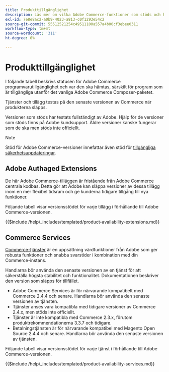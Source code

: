 ```yaml
---
title: Produkttillgänglighet
description: Läs mer om vilka Adobe Commerce-funktioner som stöds och kontrollera om de är kompatibla med vissa Adobe Commerce-utgåvor.
exl-id: 7e8e8ac2-a0b9-4023-a813-c0f1293e54c2
source-git-commit: 55512521254c49511100a557a4b00cf3ebee0311
workflow-type: tm+mt
source-wordcount: '311'
ht-degree: 0%

---
```


# Produkttillgänglighet

I följande tabell beskrivs statusen för Adobe Commerce programvarutillgänglighet och var den ska hämtas, särskilt för program som är tillgängliga utanför det vanliga Adobe Commerce Composer-paketet.

Tjänster och tillägg testas på den senaste versionen av Commerce när produkterna släpps.

Versioner som stöds har testats fullständigt av Adobe. Hjälp för de versioner som stöds finns på Adobe kundsupport. Äldre versioner kanske fungerar som de ska men stöds inte officiellt.

>[!NOTE]
>
>Stöd för Adobe Commerce-versioner innefattar även stöd för [tillgängliga säkerhetsuppdateringar](versions.md).

## Adobe Authaged Extensions

De här Adobe Commerce-tilläggen är fristående från Adobe Commerce centrala kodbas. Detta gör att Adobe kan släppa versioner av dessa tillägg inom en mer flexibel tidsram och ge kunderna tidigare tillgång till nya funktioner.

Följande tabell visar versionsstödet för varje tillägg i förhållande till Adobe Commerce-versionen.

{{$include /help/_includes/templated/product-availability-extensions.md}}

## Commerce Services

[Commerce-tjänster](https://experienceleague.adobe.com/docs/commerce/user-guides/home.html?lang=sv-SE) är en uppsättning värdfunktioner från Adobe som ger robusta funktioner och snabba svarstider i kombination med din Commerce-instans.

Handlarna bör använda den senaste versionen av en tjänst för att säkerställa högsta stabilitet och funktionalitet. Dokumentationen beskriver den version som släpps för tillfället.

* Adobe Commerce Services är för närvarande kompatibelt med Commerce 2.4.4 och senare. Handlarna bör använda den senaste versionen av tjänsten.
* Tjänster anses vara kompatibla med tidigare versioner av Commerce 2.4.x, men stöds inte officiellt.
* Tjänster är inte kompatibla med Commerce 2.3.x, förutom produktrekommendationerna 3.3.7 och tidigare.
* Betalningstjänsten är för närvarande kompatibel med Magento Open Source 2.4.4 och senare. Handlarna bör använda den senaste versionen av tjänsten.

Följande tabell visar versionsstödet för varje tjänst i förhållande till Adobe Commerce-versionen.

{{$include /help/_includes/templated/product-availability-services.md}}

<!-- Last updated from includes: 2025-08-06 12:51:01 -->
